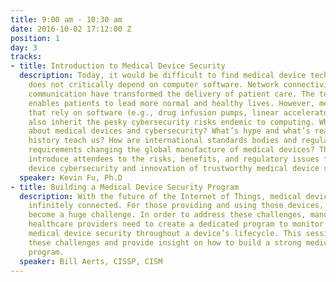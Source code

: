 ```yaml
---
title: 9:00 am - 10:30 am
date: 2016-10-02 17:12:00 Z
position: 1
day: 3
tracks:
- title: Introduction to Medical Device Security
  description: Today, it would be difficult to find medical device technology that
    does not critically depend on computer software. Network connectivity and wireless
    communication have transformed the delivery of patient care. The technology often
    enables patients to lead more normal and healthy lives. However, medical devices
    that rely on software (e.g., drug infusion pumps, linear accelerators, pacemakers)
    also inherit the pesky cybersecurity risks endemic to computing. What’s special
    about medical devices and cybersecurity? What’s hype and what’s real? What can
    history teach us? How are international standards bodies and regulatory cybersecurity
    requirements changing the global manufacture of medical devices? This talk will
    introduce attendees to the risks, benefits, and regulatory issues for medical
    device cybersecurity and innovation of trustworthy medical device software.
  speaker: Kevin Fu, Ph.D
- title: Building a Medical Device Security Program
  description: With the future of the Internet of Things, medical devices will become
    infinitely connected. For those providing and using those devices, security will
    become a huge challenge. In order to address these challenges, manufacturers and
    healthcare providers need to create a dedicated program to monitor and maintain
    medical device security throughout a device’s lifecycle. This session will discuss
    these challenges and provide insight on how to build a strong medical device security
    program.
  speaker: Bill Aerts, CISSP, CISM
---
```


